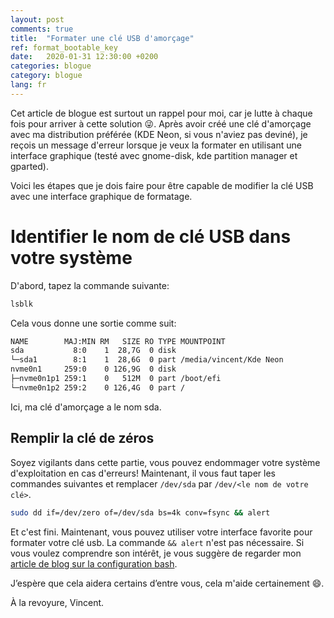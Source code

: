 ```yaml
---
layout: post
comments: true
title:  "Formater une clé USB d'amorçage"
ref: format_bootable_key
date:   2020-01-31 12:30:00 +0200
categories: blogue
category: blogue
lang: fr
---
```


Cet article de blogue est surtout un rappel pour moi, car je lutte à chaque fois pour arriver à cette solution 😜.
Après avoir créé une clé d'amorçage avec ma distribution préférée (KDE Neon, si vous n'aviez pas deviné), je reçois un message d'erreur lorsque je veux la formater en utilisant une interface graphique (testé avec gnome-disk, kde partition manager et gparted).

Voici les étapes que je dois faire pour être capable de modifier la clé USB avec une interface graphique de formatage.

# Identifier le nom de clé USB dans votre système

D'abord, tapez la commande suivante:

```bash
lsblk
```

Cela vous donne une sortie comme suit:
```bash
NAME        MAJ:MIN RM   SIZE RO TYPE MOUNTPOINT
sda           8:0    1  28,7G  0 disk
└─sda1        8:1    1  28,6G  0 part /media/vincent/Kde Neon
nvme0n1     259:0    0 126,9G  0 disk
├─nvme0n1p1 259:1    0   512M  0 part /boot/efi
└─nvme0n1p2 259:2    0 126,4G  0 part /
```

Ici, ma clé d'amorçage a le nom sda.

## Remplir la clé de zéros

Soyez vigilants dans cette partie, vous pouvez endommager votre système d'exploitation en cas d'erreurs!
Maintenant, il vous faut taper les commandes suivantes et remplacer `/dev/sda` par `/dev/<le nom de votre clé>`.

```bash
sudo dd if=/dev/zero of=/dev/sda bs=4k conv=fsync && alert
```

Et c'est fini.
Maintenant, vous pouvez utiliser votre interface favorite pour formater votre clé usb.
La commande `&& alert` n'est pas nécessaire.
Si vous voulez comprendre son intérêt, je vous suggère de regarder mon [article de blog sur la configuration bash](/blogue/dev/2019/09/23/multiplexeur-de-terminaux.html).

J’espère que cela aidera certains d’entre vous, cela m'aide certainement 😄.

À la revoyure, Vincent.
